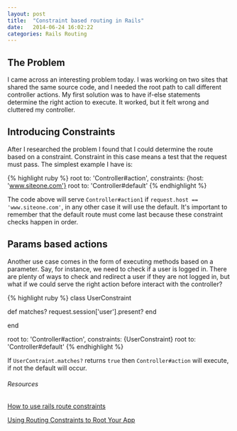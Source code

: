 ```yaml
---
layout: post
title:  "Constraint based routing in Rails"
date:   2014-06-24 16:02:22
categories: Rails Routing
---
```


## The Problem

I came across an interesting problem today. I was working on two sites that shared the same source code, and I needed the root path to call different controller actions. My first solution was to have if-else statements determine the right action to execute. It worked, but it felt wrong and cluttered my controller.

## Introducing Constraints

After I researched the problem I found that I could determine the route based on a constraint. Constraint in this case means a test that the request must pass.  The simplest example I have is:

{% highlight ruby %}
root to: 'Controller#action', constraints: {host: 'www.siteone.com'}
root to: 'Controller#default'
{% endhighlight %}

The code above will serve `Controller#action1` if `request.host == 'www.siteone.com'`, in any other case it will use the default. It's important to remember that the default route must come last because these constraint checks happen in order.

## Params based actions

Another use case comes in the form of executing methods based on a parameter. Say, for instance, we need to check if a user is logged in. There are plenty of ways to check and redirect a user if they are not logged in, but what if we could serve the right action before interact with the controller?

{% highlight ruby %}
class UserConstraint

  def matches?
    request.session['user'].present?
  end

end

root to: 'Controller#action', constraints: {UserConstraint}
root to: 'Controller#default'
{% endhighlight %}

If `UserContraint.matches?` returns `true` then `Controller#action` will execute, if not the default will occur.

###### Resources

[How to use rails route constraints](http://blog.8thlight.com/ben-voss/2013/01/12/how-to-use-rails-route-constraints.html)

[Using Routing Constraints to Root Your App](http://viget.com/extend/using-routing-constraints-to-root-your-app)

